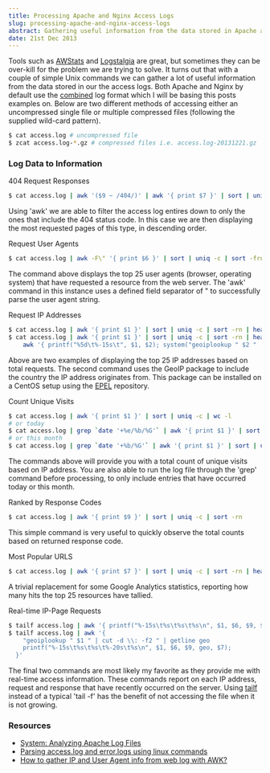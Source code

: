 ```yaml
---
title: Processing Apache and Nginx Access Logs
slug: processing-apache-and-nginx-access-logs
abstract: Gathering useful information from the data stored in Apache and Nginx access logs.
date: 21st Dec 2013
---
```


Tools such as [AWStats](http://awstats.sourceforge.net/) and [Logstalgia](http://code.google.com/p/logstalgia/) are great, but sometimes they can be over-kill for the problem we are trying to solve.
It turns out that with a couple of simple Unix commands we can gather a lot of useful information from the data stored in our the access logs.
Both Apache and Nginx by default use the [combined](http://httpd.apache.org/docs/1.3/logs.html#combined) log format which I will be basing this posts examples on.
Below are two different methods of accessing either an uncompressed single file or multiple compressed files (following the supplied wild-card pattern).

~~~ .bash
$ cat access.log # uncompressed file
$ zcat access.log-*.gz # compressed files i.e. access.log-20131221.gz
~~~

### Log Data to Information

<figcaption>404 Request Responses</figcaption>

~~~ .bash
$ cat access.log | awk '($9 ~ /404/)' | awk '{ print $7 }' | sort | uniq -c | sort -rn | head -n 25
~~~

Using 'awk' we are able to filter the access log entires down to only the ones that include the 404 status code.
In this case we are then displaying the most requested pages of this type, in descending order.

<figcaption>Request User Agents</figcaption>

~~~ .bash
$ cat access.log | awk -F\" '{ print $6 }' | sort | uniq -c | sort -frn | head -n 25
~~~

The command above displays the top 25 user agents (browser, operating system) that have requested a resource from the web server.
The 'awk' command in this instance uses a defined field separator of " to successfully parse the user agent string.

<figcaption>Request IP Addresses</figcaption>

~~~ .bash
$ cat access.log | awk '{ print $1 }' | sort | uniq -c | sort -rn | head -n 25
$ cat access.log | awk '{ print $1 }' | sort | uniq -c | sort -rn | head -n 25 | \
    awk '{ printf("%5d\t%-15s\t", $1, $2); system("geoiplookup " $2 " | cut -d \\: -f2 ") }'
~~~

Above are two examples of displaying the top 25 IP addresses based on total requests.
The second command uses the GeoIP package to include the country the IP address originates from.
This package can be installed on a CentOS setup using the [EPEL](https://fedoraproject.org/wiki/EPEL) repository.

<figcaption>Count Unique Visits</figcaption>

~~~ .bash
$ cat access.log | awk '{ print $1 }' | sort | uniq -c | wc -l
# or today
$ cat access.log | grep `date '+%e/%b/%G'` | awk '{ print $1 }' | sort | uniq -c | wc -l
# or this month
$ cat access.log | grep `date '+%b/%G'` | awk '{ print $1 }' | sort | uniq -c | wc -l
~~~

The commands above will provide you with a total count of unique visits based on IP address.
You are also able to run the log file through the 'grep' command before processing, to only include entries that have occurred today or this month.

<figcaption>Ranked by Response Codes</figcaption>

~~~ .bash
$ cat access.log | awk '{ print $9 }' | sort | uniq -c | sort -rn
~~~

This simple command is very useful to quickly observe the total counts based on returned response code.

<figcaption>Most Popular URLS</figcaption>

~~~ .bash
$ cat access.log | awk '{ print $7 }' | sort | uniq -c | sort -rn | head -n 25
~~~

A trivial replacement for some Google Analytics statistics, reporting how many hits the top 25 resources have tallied.

<figcaption>Real-time IP-Page Requests</figcaption>

~~~ .bash
$ tailf access.log | awk '{ printf("%-15s\t%s\t%s\t%s\n", $1, $6, $9, $7) }'
$ tailf access.log | awk '{
    "geoiplookup " $1 " | cut -d \\: -f2 " | getline geo
    printf("%-15s\t%s\t%s\t%-20s\t%s\n", $1, $6, $9, geo, $7);
  }'
~~~

The final two commands are most likely my favorite as they provide me with real-time access information.
These commands report on each IP address, request and response that have recently occurred on the server.
Using [tailf](http://linuxcommand.org/man_pages/tailf1.html) instead of a typical 'tail -f' has the benefit of not accessing the file when it is not growing.

### Resources

- [System: Analyzing Apache Log Files](http://www.the-art-of-web.com/system/logs/)
- [Parsing access.log and error.logs using linux commands](https://rtcamp.com/tutorials/nginx/log-parsing/)
- [How to gather IP and User Agent info from web log with AWK?](http://stackoverflow.com/questions/16128472/how-to-gather-ip-and-user-agent-info-from-web-log-with-awk)